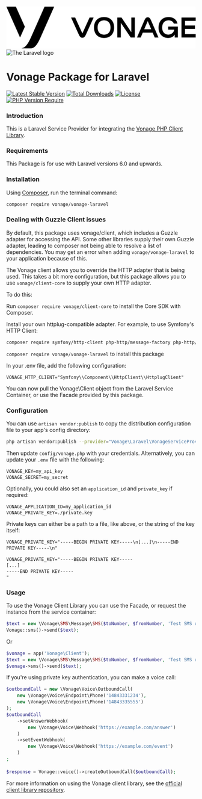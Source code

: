![The Vonage logo](./vonage_logo.png)
![The Laravel logo](https://raw.githubusercontent.com/laravel/art/master/logo-lockup/5%20SVG/2%20CMYK/1%20Full%20Color/laravel-logolockup-cmyk-red.svg)

# Vonage Package for Laravel
[![Latest Stable Version](http://poser.pugx.org/vonage/vonage-laravel/v)](https://packagist.org/packages/vonage/vonage-laravel)
[![Total Downloads](http://poser.pugx.org/vonage/vonage-laravel/downloads)](https://packagist.org/packages/vonage/vonage-laravel)
[![License](http://poser.pugx.org/vonage/vonage-laravel/license)](https://packagist.org/packages/vonage/vonage-laravel)
[![PHP Version Require](http://poser.pugx.org/vonage/vonage-laravel/require/php)](https://packagist.org/packages/vonage/vonage-laravel)

### Introduction

This is a Laravel Service Provider for integrating the [Vonage PHP Client Library](https://github.com/Vonage/vonage-php-sdk).

### Requirements

This Package is for use with Laravel versions 6.0 and upwards.

### Installation

Using [Composer](https://getcomposer.org/), run the terminal command:

```bash
composer require vonage/vonage-laravel
```

### Dealing with Guzzle Client issues
By default, this package uses vonage/client, which includes a Guzzle adapter for
accessing the API. Some other libraries supply their own Guzzle adapter, leading 
to composer not being able to resolve a list of dependencies. You may get an 
error when adding `vonage/vonage-laravel` to your application because of this.

The Vonage client allows you to override the HTTP adapter that is being used.
This takes a bit more configuration, but this package allows you to use `vonage/client-core` to supply 
your own HTTP adapter.

To do this:

Run `composer require vonage/client-core` to install the Core SDK with Composer.

Install your own httplug-compatible adapter. For example, to use Symfony's HTTP Client:

```bash
composer require symfony/http-client php-http/message-factory php-http/httplug nyholm/psr7
```

`composer require vonage/vonage-laravel` to install this package

In your .env file, add the following configuration:

```dotenv
VONAGE_HTTP_CLIENT="Symfony\\Component\\HttpClient\\HttplugClient"
```

You can now pull the Vonage\Client object from the Laravel Service Container, or use the 
Facade provided by this package.

### Configuration

You can use `artisan vendor:publish` to copy the distribution configuration file to your app's 
config directory:

```bash
php artisan vendor:publish --provider="Vonage\Laravel\VonageServiceProvider"
```

Then update `config/vonage.php` with your credentials. Alternatively, you can update your `.env` file 
with the following:

```dotenv
VONAGE_KEY=my_api_key
VONAGE_SECRET=my_secret
```

Optionally, you could also set an `application_id` and `private_key` if required:

```dotenv
VONAGE_APPLICATION_ID=my_application_id
VONAGE_PRIVATE_KEY=./private.key
```

Private keys can either be a path to a file, like above, or the string of the key itself:

```dotenv
VONAGE_PRIVATE_KEY="-----BEGIN PRIVATE KEY-----\n[...]\n-----END PRIVATE KEY-----\n"
```

```dotenv
VONAGE_PRIVATE_KEY="-----BEGIN PRIVATE KEY-----
[...]
-----END PRIVATE KEY-----
"
```

### Usage

To use the Vonage Client Library you can use the Facade, or request the instance from the service 
container:

```php
$text = new \Vonage\SMS\Message\SMS($toNumber, $fromNumber, 'Test SMS using Laravel');
Vonage::sms()->send($text);
```

Or

```php
$vonage = app('Vonage\Client');
$text = new \Vonage\SMS\Message\SMS($toNumber, $fromNumber, 'Test SMS using Laravel');
$vonage->sms()->send($text);
```

If you're using private key authentication, you can make a voice call:

```php
$outboundCall = new \Vonage\Voice\OutboundCall(
    new \Vonage\Voice\Endpoint\Phone('14843331234'),
    new \Vonage\Voice\Endpoint\Phone('14843335555')
);
$outboundCall
    ->setAnswerWebhook(
        new \Vonage\Voice\Webhook('https://example.com/answer')
    )
    ->setEventWebhook(
        new \Vonage\Voice\Webhook('https://example.com/event')
    )
;

$response = Vonage::voice()->createOutboundCall($outboundCall);
```

For more information on using the Vonage client library, see 
the [official client library repository](https://github.com/Vonage/vonage-php-sdk-core).

[client-library]: https://github.com/Nexmo/nexmo-php
